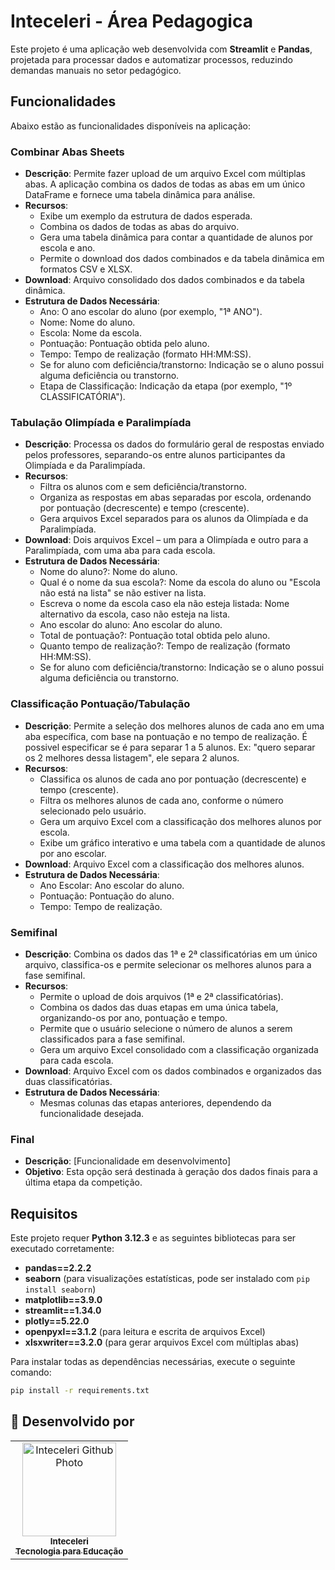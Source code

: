 # Inteceleri - Área Pedagogica

Este projeto é uma aplicação web desenvolvida com **Streamlit** e **Pandas**, projetada para processar dados e automatizar processos, reduzindo demandas manuais no setor pedagógico.

## Funcionalidades

Abaixo estão as funcionalidades disponíveis na aplicação:

### Combinar Abas Sheets

- **Descrição**: Permite fazer upload de um arquivo Excel com múltiplas abas. A aplicação combina os dados de todas as abas em um único DataFrame e fornece uma tabela dinâmica para análise.
- **Recursos**:
  - Exibe um exemplo da estrutura de dados esperada.
  - Combina os dados de todas as abas do arquivo.
  - Gera uma tabela dinâmica para contar a quantidade de alunos por escola e ano.
  - Permite o download dos dados combinados e da tabela dinâmica em formatos CSV e XLSX.
- **Download**: Arquivo consolidado dos dados combinados e da tabela dinâmica.
- **Estrutura de Dados Necessária**:
  - Ano: O ano escolar do aluno (por exemplo, "1ª ANO").
  - Nome: Nome do aluno.
  - Escola: Nome da escola.
  - Pontuação: Pontuação obtida pelo aluno.
  - Tempo: Tempo de realização (formato HH:MM:SS).
  - Se for aluno com deficiência/transtorno: Indicação se o aluno possui alguma deficiência ou transtorno.
  - Etapa de Classificação: Indicação da etapa (por exemplo, "1º CLASSIFICATÓRIA").

### Tabulação Olimpíada e Paralimpíada

- **Descrição**: Processa os dados do formulário geral de respostas enviado pelos professores, separando-os entre alunos participantes da Olimpíada e da Paralimpíada.
- **Recursos**:
  - Filtra os alunos com e sem deficiência/transtorno.
  - Organiza as respostas em abas separadas por escola, ordenando por pontuação (decrescente) e tempo (crescente).
  - Gera arquivos Excel separados para os alunos da Olimpíada e da Paralimpíada.
- **Download**: Dois arquivos Excel – um para a Olimpíada e outro para a Paralimpíada, com uma aba para cada escola.
- **Estrutura de Dados Necessária**:
  - Nome do aluno?: Nome do aluno.
  - Qual é o nome da sua escola?: Nome da escola do aluno ou "Escola não está na lista" se não estiver na lista.
  - Escreva o nome da escola caso ela não esteja listada: Nome alternativo da escola, caso não esteja na lista.
  - Ano escolar do aluno: Ano escolar do aluno.
  - Total de pontuação?: Pontuação total obtida pelo aluno.
  - Quanto tempo de realização?: Tempo de realização (formato HH:MM:SS).
  - Se for aluno com deficiência/transtorno: Indicação se o aluno possui alguma deficiência ou transtorno.


### Classificação Pontuação/Tabulação

- **Descrição**: Permite a seleção dos melhores alunos de cada ano em uma aba específica, com base na pontuação e no tempo de realização. É possivel especificar se é para separar 1 a 5 alunos. Ex: "quero separar os 2 melhores dessa listagem", ele separa 2 alunos.
- **Recursos**:
  - Classifica os alunos de cada ano por pontuação (decrescente) e tempo (crescente).
  - Filtra os melhores alunos de cada ano, conforme o número selecionado pelo usuário.
  - Gera um arquivo Excel com a classificação dos melhores alunos por escola.
  - Exibe um gráfico interativo e uma tabela com a quantidade de alunos por ano escolar.
- **Download**: Arquivo Excel com a classificação dos melhores alunos.
- **Estrutura de Dados Necessária**:
  - Ano Escolar: Ano escolar do aluno.
  - Pontuação: Pontuação do aluno.
  - Tempo: Tempo de realização.

### Semifinal

- **Descrição**: Combina os dados das 1ª e 2ª classificatórias em um único arquivo, classifica-os e permite selecionar os melhores alunos para a fase semifinal.
- **Recursos**:
  - Permite o upload de dois arquivos (1ª e 2ª classificatórias).
  - Combina os dados das duas etapas em uma única tabela, organizando-os por ano, pontuação e tempo.
  - Permite que o usuário selecione o número de alunos a serem classificados para a fase semifinal.
  - Gera um arquivo Excel consolidado com a classificação organizada para cada escola.
- **Download**: Arquivo Excel com os dados combinados e organizados das duas classificatórias.
- **Estrutura de Dados Necessária**:
  - Mesmas colunas das etapas anteriores, dependendo da funcionalidade desejada.

### Final

- **Descrição**: [Funcionalidade em desenvolvimento]
- **Objetivo**: Esta opção será destinada à geração dos dados finais para a última etapa da competição.

## Requisitos

Este projeto requer **Python 3.12.3** e as seguintes bibliotecas para ser executado corretamente:

- **pandas==2.2.2**
- **seaborn** (para visualizações estatísticas, pode ser instalado com `pip install seaborn`)
- **matplotlib==3.9.0**
- **streamlit==1.34.0**
- **plotly==5.22.0**
- **openpyxl==3.1.2** (para leitura e escrita de arquivos Excel)
- **xlsxwriter==3.2.0** (para gerar arquivos Excel com múltiplas abas)

Para instalar todas as dependências necessárias, execute o seguinte comando:

```bash
pip install -r requirements.txt
```

## 📝 Desenvolvido por
<table>
  <tr>
    <td align="center">
      <a href="https://inteceleri.com.br/" target="_blank" rel="external">
        <img src="https://avatars.githubusercontent.com/timedesenvolvimento-inteceleri" width="150px;" alt="Inteceleri Github Photo"/><br>
        <sub> 
          <b>Inteceleri </b><br>
          <b>Tecnologia para Educação</b><br>
        </sub>
      </a>
    </td>
  </tr>
</table>